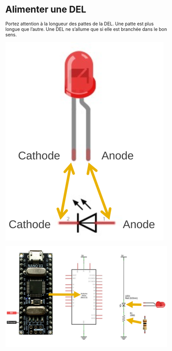 # Alimenter une DEL

Portez attention à la longueur des pattes de la DEL. Une patte est plus longue que l’autre. Une DEL ne s’allume que si elle est branchée dans le bon sens. 

![Anode, cathode et longueur des pattes](del_longueur_pattes.svg)


![Circuit pour alimenter une DEL](alimenter_del_circuit.svg)